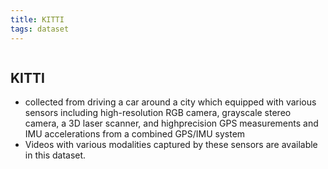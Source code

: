 ```yaml
---
title: KITTI
tags: dataset
---
```

```toc
```
## KITTI
- collected from driving a car around a city which equipped with various sensors including high-resolution RGB camera, grayscale stereo camera, a 3D laser scanner, and highprecision GPS measurements and IMU accelerations from a combined GPS/IMU system 
- Videos with various modalities captured by these sensors are available in this dataset.



